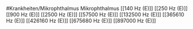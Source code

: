 #Krankheiten/Mikrophthalmus
Mikrophthalmus
[[140 Hz (E)]]
[[250 Hz (E)]]
[[900 Hz (E)]]
[[2500 Hz (E)]]
[[57500 Hz (E)]]
[[132500 Hz (E)]]
[[365610 Hz (E)]]
[[426160 Hz (E)]]
[[675680 Hz (E)]]
[[897000 Hz (E)]]